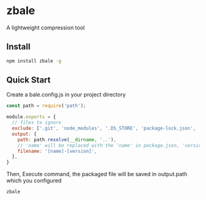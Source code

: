 # zbale

A lightweight compression tool

## Install

```bash
npm install zbale -g
```

## Quick Start

Create a bale.config.js in your project directory

```js
const path = require('path');

module.exports = {
  // files to ignore
  exclude: ['.git', 'node_modules', '.DS_STORE', 'package-lock.json', 'bale.config.js'],
  output: {
    path: path.resolve(__dirname, '..'),
    // 'name' will be replaced with the 'name' in package.json, 'version' is the same
    filename: '[name]-[version]',
  },
}
```

Then, Execute command, the packaged file will be saved in output.path which you configured

```bash
zbale
```
